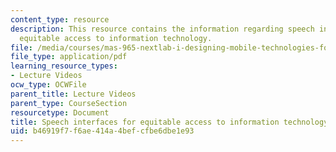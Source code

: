 ```yaml
---
content_type: resource
description: This resource contains the information regarding speech interfaces for
  equitable access to information technology.
file: /media/courses/mas-965-nextlab-i-designing-mobile-technologies-for-the-next-billion-users-fall-2008/b46919f7f6ae414a4befcfbe6dbe1e93_MITMAS_965F08_Lec16_ad.pdf
file_type: application/pdf
learning_resource_types:
- Lecture Videos
ocw_type: OCWFile
parent_title: Lecture Videos
parent_type: CourseSection
resourcetype: Document
title: Speech interfaces for equitable access to information technology
uid: b46919f7-f6ae-414a-4bef-cfbe6dbe1e93
---
```

